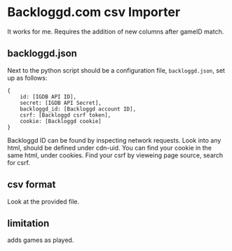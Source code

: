 # Backloggd.com csv Importer

It works for me. Requires the addition of new columns after gameID match.

## backloggd.json
Next to the python script should be a configuration file, `backloggd.json`, set up as follows:
```
{
	id: [IGDB API ID],
	secret: [IGDB API Secret],
	backloggd_id: [Backloggd account ID],
	csrf: [Backloggd csrf token],
	cookie: [Backloggd cookie]
}
```
Backloggd ID can be found by inspecting network requests. Look into any html, should be defined under cdn-uid. You can find your cookie in the same html, under cookies. Find your csrf by vieweing page source, search for csrf.

## csv format
Look at the provided file.

## limitation
adds games as played.
